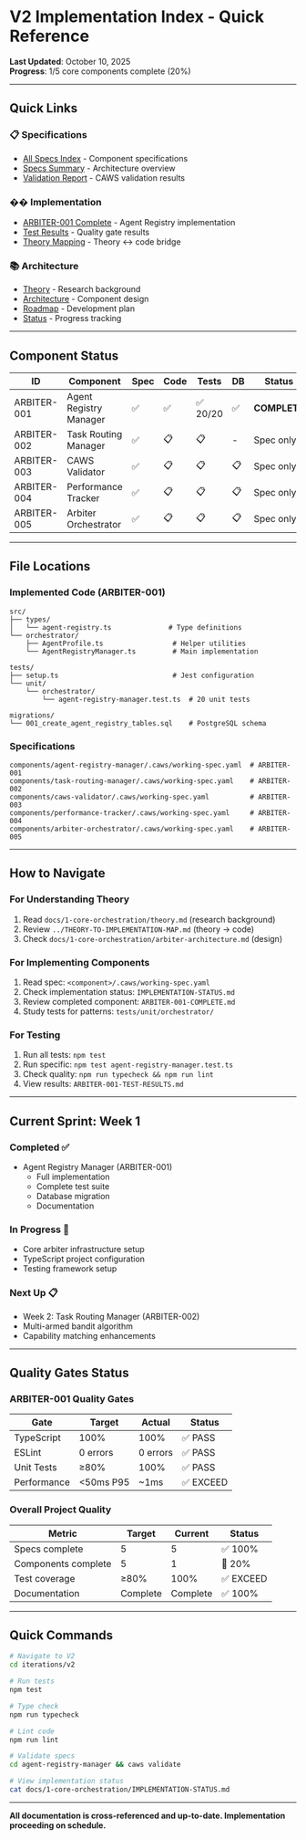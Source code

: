 # V2 Implementation Index - Quick Reference

**Last Updated**: October 10, 2025  
**Progress**: 1/5 core components complete (20%)

---

## Quick Links

### 📋 Specifications

- [All Specs Index](./SPECS-INDEX.md) - Component specifications
- [Specs Summary](./ARBITER-SPECS-SUMMARY.md) - Architecture overview
- [Validation Report](./VALIDATION-REPORT.md) - CAWS validation results

### �� Implementation

- [ARBITER-001 Complete](./ARBITER-001-COMPLETE.md) - Agent Registry implementation
- [Test Results](./ARBITER-001-TEST-RESULTS.md) - Quality gate results
- [Theory Mapping](../THEORY-TO-IMPLEMENTATION-MAP.md) - Theory ↔ code bridge

### 📚 Architecture

- [Theory](./docs/1-core-orchestration/theory.md) - Research background
- [Architecture](./docs/1-core-orchestration/arbiter-architecture.md) - Component design
- [Roadmap](./docs/1-core-orchestration/implementation-roadmap.md) - Development plan
- [Status](./docs/1-core-orchestration/IMPLEMENTATION-STATUS.md) - Progress tracking

---

## Component Status

| ID          | Component              | Spec | Code | Tests    | DB  | Status       |
| ----------- | ---------------------- | ---- | ---- | -------- | --- | ------------ |
| ARBITER-001 | Agent Registry Manager | ✅   | ✅   | ✅ 20/20 | ✅  | **COMPLETE** |
| ARBITER-002 | Task Routing Manager   | ✅   | 📋   | 📋       | -   | Spec only    |
| ARBITER-003 | CAWS Validator         | ✅   | 📋   | 📋       | 📋  | Spec only    |
| ARBITER-004 | Performance Tracker    | ✅   | 📋   | 📋       | 📋  | Spec only    |
| ARBITER-005 | Arbiter Orchestrator   | ✅   | 📋   | 📋       | 📋  | Spec only    |

---

## File Locations

### Implemented Code (ARBITER-001)

```
src/
├── types/
│   └── agent-registry.ts              # Type definitions
└── orchestrator/
    ├── AgentProfile.ts                 # Helper utilities
    └── AgentRegistryManager.ts         # Main implementation

tests/
├── setup.ts                            # Jest configuration
└── unit/
    └── orchestrator/
        └── agent-registry-manager.test.ts  # 20 unit tests

migrations/
└── 001_create_agent_registry_tables.sql    # PostgreSQL schema
```

### Specifications

```
components/agent-registry-manager/.caws/working-spec.yaml  # ARBITER-001
components/task-routing-manager/.caws/working-spec.yaml    # ARBITER-002
components/caws-validator/.caws/working-spec.yaml          # ARBITER-003
components/performance-tracker/.caws/working-spec.yaml     # ARBITER-004
components/arbiter-orchestrator/.caws/working-spec.yaml    # ARBITER-005
```

---

## How to Navigate

### For Understanding Theory

1. Read `docs/1-core-orchestration/theory.md` (research background)
2. Review `../THEORY-TO-IMPLEMENTATION-MAP.md` (theory → code)
3. Check `docs/1-core-orchestration/arbiter-architecture.md` (design)

### For Implementing Components

1. Read spec: `<component>/.caws/working-spec.yaml`
2. Check implementation status: `IMPLEMENTATION-STATUS.md`
3. Review completed component: `ARBITER-001-COMPLETE.md`
4. Study tests for patterns: `tests/unit/orchestrator/`

### For Testing

1. Run all tests: `npm test`
2. Run specific: `npm test agent-registry-manager.test.ts`
3. Check quality: `npm run typecheck && npm run lint`
4. View results: `ARBITER-001-TEST-RESULTS.md`

---

## Current Sprint: Week 1

### Completed ✅

- Agent Registry Manager (ARBITER-001)
  - Full implementation
  - Complete test suite
  - Database migration
  - Documentation

### In Progress 🔄

- Core arbiter infrastructure setup
- TypeScript project configuration
- Testing framework setup

### Next Up 📋

- Week 2: Task Routing Manager (ARBITER-002)
- Multi-armed bandit algorithm
- Capability matching enhancements

---

## Quality Gates Status

### ARBITER-001 Quality Gates

| Gate        | Target    | Actual   | Status    |
| ----------- | --------- | -------- | --------- |
| TypeScript  | 100%      | 100%     | ✅ PASS   |
| ESLint      | 0 errors  | 0 errors | ✅ PASS   |
| Unit Tests  | ≥80%      | 100%     | ✅ PASS   |
| Performance | <50ms P95 | ~1ms     | ✅ EXCEED |

### Overall Project Quality

| Metric              | Target   | Current  | Status    |
| ------------------- | -------- | -------- | --------- |
| Specs complete      | 5        | 5        | ✅ 100%   |
| Components complete | 5        | 1        | 🔄 20%    |
| Test coverage       | ≥80%     | 100%     | ✅ EXCEED |
| Documentation       | Complete | Complete | ✅ 100%   |

---

## Quick Commands

```bash
# Navigate to V2
cd iterations/v2

# Run tests
npm test

# Type check
npm run typecheck

# Lint code
npm run lint

# Validate specs
cd agent-registry-manager && caws validate

# View implementation status
cat docs/1-core-orchestration/IMPLEMENTATION-STATUS.md
```

---

**All documentation is cross-referenced and up-to-date. Implementation proceeding on schedule.**
